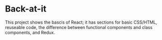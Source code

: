 # Back-at-it

This project shows the bascis of React; it has sections for basic CSS/HTML, reuseable code, the difference between functional components and class components, and  Redux.